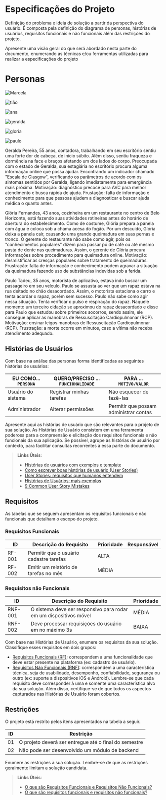 # Especificações do Projeto

Definição do problema e ideia de solução a partir da perspectiva do usuário. É composta pela definição do  diagrama de personas, histórias de usuários, requisitos funcionais e não funcionais além das restrições do projeto.

Apresente uma visão geral do que será abordado nesta parte do documento, enumerando as técnicas e/ou ferramentas utilizadas para realizar a especificações do projeto


# Personas #
![Marcela](https://user-images.githubusercontent.com/105678089/227229206-ac278df8-31ff-4b79-a1c8-832d43d139fd.png)

![tião](https://user-images.githubusercontent.com/105678089/227229237-4ac7e7b2-2179-42df-9b20-871e3263ba16.png)

![ana](https://user-images.githubusercontent.com/105678089/227229270-d5ba9715-2c05-432f-a9ae-7078cc3a63b4.png)

![geralda](https://user-images.githubusercontent.com/105678089/227267557-16c94be2-216d-49b6-bbdb-ec922013b6a9.png)

![gloria](https://user-images.githubusercontent.com/105678089/227267593-e325d153-b0bf-4c31-9758-50f1f2cb2a01.png)

![paulo](https://user-images.githubusercontent.com/105678089/227267623-ace1a6fe-9664-43a5-9484-af8cf23b1670.png)

Geralda Pereira, 55 anos, contadora, trabalhando em seu escritório sentiu uma forte dor de cabeça, 
de início súbito. Além disso, sentiu fraqueza e dormência na face e braços afetando um dos lados do corpo.
Preocupada com o estado de Geralda, sua estagiária no escritório procura alguma informação online que possa ajudar. Encontrando um indicador chamado "Escala de Glasgow", verificando os parâmetros de acordo com os sintomas sentidos por Geralda, ligando imediatamente para emergência mais próxima. 
Motivação: diagnóstico precoce para AVC para melhor atendimento e busca rápida de ajuda. Frustação: falta de informação e conhecimento para que pessoas ajudem a diagnosticar e buscar ajuda médica o quanto antes. 

Glória Fernandes, 43 anos, cozinheira em um restaurante no centro de Belo Horizonte, está fazendo suas atividades rotineiras 
antes do horário de abertura do estabelecimento. Como de costume, Glória prepara a panela com água e coloca sob a chama acesa do fogão.
Por um descuido, Glória deixa a panela cair, causando uma grande queimadura em suas pernas e tronco. O gerente do restaurante não sabe como agir, pois 
os "conhecimentos populares" dizem para passar pó de café ou até mesmo pasta de dente nas queimaduras. Assim, o gerente de Glória procura informações sobre 
procedimento para queimadura online.
Motivação: desmistificar as cresças populares sobre tratamento de queimaduras. Frustração: falta de informação e conhecimento podem agravar a situação da queimadura fazendo uso de substâncias indevidas sob a ferida. 


Paulo Tadeu, 35 anos, motorista de aplicativo, estava indo buscar um passageiro em seu veículo. Paulo se assusta ao ver que um rapaz estava na rua deitado no chão desacordado. 
Assim, o motorista estaciona o carro e tenta acordar o rapaz, porém sem sucesso. Paulo não sabe como agir nessa situação. Tenta verificar o pulso e respiração do rapaz. 
Naquele momento um terceiro cidação se aproximou do rapaz desacordado e disse para Paulo que estudou sobre primeiros socorros, sendo assim, ele consegue aplicar as manobras de Ressuscitação Cardiopulmonar (RCP). 
Motivação: ensinar leigos manobras de Ressuscitação Cardiopulmonar (RCP). Frustração: a morte ocorre em minutos, caso a vítima não receba atendimento adequado. 


## Histórias de Usuários

Com base na análise das personas forma identificadas as seguintes histórias de usuários:

|EU COMO... `PERSONA`| QUERO/PRECISO ... `FUNCIONALIDADE` |PARA ... `MOTIVO/VALOR`                 |
|--------------------|------------------------------------|----------------------------------------|
|Usuário do sistema  | Registrar minhas tarefas           | Não esquecer de fazê-las               |
|Administrador       | Alterar permissões                 | Permitir que possam administrar contas |

Apresente aqui as histórias de usuário que são relevantes para o projeto de sua solução. As Histórias de Usuário consistem em uma ferramenta poderosa para a compreensão e elicitação dos requisitos funcionais e não funcionais da sua aplicação. Se possível, agrupe as histórias de usuário por contexto, para facilitar consultas recorrentes à essa parte do documento.

> **Links Úteis**:
> - [Histórias de usuários com exemplos e template](https://www.atlassian.com/br/agile/project-management/user-stories)
> - [Como escrever boas histórias de usuário (User Stories)](https://medium.com/vertice/como-escrever-boas-users-stories-hist%C3%B3rias-de-usu%C3%A1rios-b29c75043fac)
> - [User Stories: requisitos que humanos entendem](https://www.luiztools.com.br/post/user-stories-descricao-de-requisitos-que-humanos-entendem/)
> - [Histórias de Usuários: mais exemplos](https://www.reqview.com/doc/user-stories-example.html)
> - [9 Common User Story Mistakes](https://airfocus.com/blog/user-story-mistakes/)

## Requisitos

As tabelas que se seguem apresentam os requisitos funcionais e não funcionais que detalham o escopo do projeto.

### Requisitos Funcionais

|ID    | Descrição do Requisito  | Prioridade | Responsável |
|------|-----------------------------------------|----| ----|
|RF-001| Permitir que o usuário cadastre tarefas | ALTA |  |
|RF-002| Emitir um relatório de tarefas no mês   | MÉDIA | |


### Requisitos não Funcionais

|ID     | Descrição do Requisito  |Prioridade |
|-------|-------------------------|----|
|RNF-001| O sistema deve ser responsivo para rodar em um dispositivos móvel | MÉDIA | 
|RNF-002| Deve processar requisições do usuário em no máximo 3s |  BAIXA | 

Com base nas Histórias de Usuário, enumere os requisitos da sua solução. Classifique esses requisitos em dois grupos:

- [Requisitos Funcionais
 (RF)](https://pt.wikipedia.org/wiki/Requisito_funcional):
 correspondem a uma funcionalidade que deve estar presente na
  plataforma (ex: cadastro de usuário).
- [Requisitos Não Funcionais
  (RNF)](https://pt.wikipedia.org/wiki/Requisito_n%C3%A3o_funcional):
  correspondem a uma característica técnica, seja de usabilidade,
  desempenho, confiabilidade, segurança ou outro (ex: suporte a
  dispositivos iOS e Android).
Lembre-se que cada requisito deve corresponder à uma e somente uma
característica alvo da sua solução. Além disso, certifique-se de que
todos os aspectos capturados nas Histórias de Usuário foram cobertos.

## Restrições

O projeto está restrito pelos itens apresentados na tabela a seguir.

|ID| Restrição                                             |
|--|-------------------------------------------------------|
|01| O projeto deverá ser entregue até o final do semestre |
|02| Não pode ser desenvolvido um módulo de backend        |


Enumere as restrições à sua solução. Lembre-se de que as restrições geralmente limitam a solução candidata.

> **Links Úteis**:
> - [O que são Requisitos Funcionais e Requisitos Não Funcionais?](https://codificar.com.br/requisitos-funcionais-nao-funcionais/)
> - [O que são requisitos funcionais e requisitos não funcionais?](https://analisederequisitos.com.br/requisitos-funcionais-e-requisitos-nao-funcionais-o-que-sao/)
